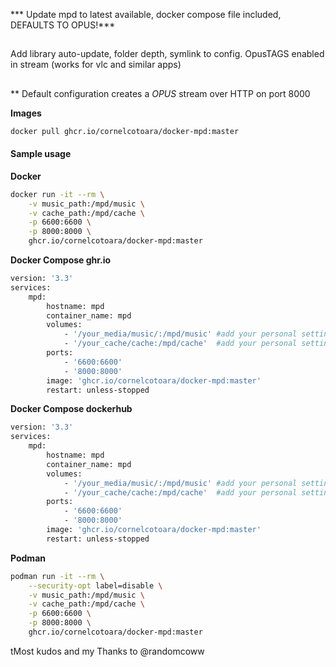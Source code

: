 
*** Update mpd to latest available, docker compose file included, DEFAULTS TO OPUS!***
## 
Add library auto-update, folder depth, symlink to config.
OpusTAGS enabled in stream (works for vlc and similar apps)
##

** Default configuration creates a *OPUS* stream over HTTP on port 8000

**Images**

```bash
docker pull ghcr.io/cornelcotoara/docker-mpd:master
```

#### Sample usage
**Docker** 

```bash
docker run -it --rm \
    -v music_path:/mpd/music \
    -v cache_path:/mpd/cache \
    -p 6600:6600 \
    -p 8000:8000 \
    ghcr.io/cornelcotoara/docker-mpd:master
```

**Docker Compose ghr.io**
```bash
version: '3.3'
services:
    mpd:
        hostname: mpd
        container_name: mpd
        volumes:
            - '/your_media/music/:/mpd/music' #add your personal settings
            - '/your_cache/cache:/mpd/cache'  #add your personal settings
        ports:
            - '6600:6600'
            - '8000:8000'
        image: 'ghcr.io/cornelcotoara/docker-mpd:master'
        restart: unless-stopped
```

**Docker Compose dockerhub**

```bash
version: '3.3'
services:
    mpd:
        hostname: mpd
        container_name: mpd
        volumes:
            - '/your_media/music/:/mpd/music' #add your personal settings
            - '/your_cache/cache:/mpd/cache'  #add your personal settings
        ports:
            - '6600:6600'
            - '8000:8000'
        image: 'ghcr.io/cornelcotoara/docker-mpd:master'
        restart: unless-stopped
```

**Podman**

```bash
podman run -it --rm \
    --security-opt label=disable \
    -v music_path:/mpd/music \
    -v cache_path:/mpd/cache \
    -p 6600:6600 \
    -p 8000:8000 \
    ghcr.io/cornelcotoara/docker-mpd:master
```

tMost kudos and my Thanks to @randomcoww
